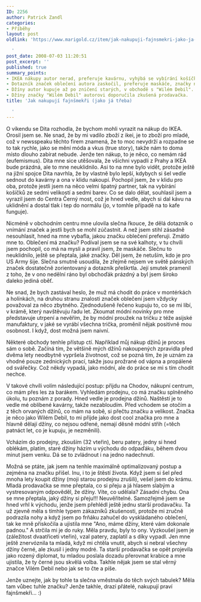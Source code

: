 ```yaml
---
ID: 2256
author: Patrick Zandl
categories:
- Příběhy
layout: post
oldlink: 'https://www.marigold.cz/item/jak-nakupuji-fajnsmekri-jako-ja-treba

  '
post_date: 2008-07-03 11:20:51
post_excerpt: ''
published: true
summary_points:
- IKEA nákupy autor nerad, preferuje kavárnu, vyhýbá se vybírání košíčků.
- Dotazník značek oblečení autora zaskočil, preferuje maskáče, značky neřeší.
- Džíny autor kupuje až po zničení starých, v obchodě s "Wilém Debil".
- Džíny značky "Wilém Debil" autorovi doporučila zkušená prodavačka.
title: 'Jak nakupují fajnšmekři (jako já třeba)

  '
---
```


O víkendu se Dita rozhodla, že bychom mohli vyrazit na nákup do IKEA. Orosil jsem se. Ne snad, že by mi vadilo zboží z ikei, je to zboží pro mladé, což v newsspeaku těchto firem znamená, že to moc nevydrží a rozpadne se to tak rychle, jako se mění móda a vkus (true story), takže nám to doma místo dlouho zabírat nebude. Jenže ten nákup, to je něco, co nemám rád (eufemismus). Dita mne sice utěšovala, že všichni vypadli z Prahy a IKEA bude prázdná, ale to mne neuklidnilo. Asi to na mne bylo vidět, protože ještě na jižní spojce Dita navrhla, že by vlastně bylo lepší, kdybych si šel vedle sednout do kavárny a ona v klidu nakoupí. Pochopil jsem, že v klidu pro oba, protože jestli jsem na něco velmi špatný partner, tak na vybírání košíčků ze sedmi velikostí a sedmi barev. Co se dalo dělat, souhlasil jsem a vyrazil jsem do Centra Černý most, což je hned vedle, abych si dal kávu na uklidnění a dostal tlak i tep do normálu (jo, v tomhle případě na to kafe funguje).
<!--more-->

Nicméně v obchodním centru mne ulovila slečna řkouce, že dělá dotazník o vnímání značek a jestli bych se mohl zúčastnit. A než jsem stihl zásadně nesouhlasit, hned na mne vybafla, jakou značku oblečení preferuji. Zmátlo mne to. Oblečení má značku? Podíval jsem se na své kalhoty, v tu chvíli jsem pochopil, co má na mysli a pravil jsem, že maskáče. Slečnu to neuklidnilo, ještě se přeptala, jaké značky. Děl jsem, že netuším, kdo je pro US Army šije. Slečna smutně usoudila, že zřejmě nejsem ve světě pánských značek dostatečně zorientovaný a dotazník přeškrtla. Její smutek pramenil z toho, že v ono nedělní ráno byl obchoďák prázdný a byl jsem široko daleko jediná oběť. 

Ne snad, že bych zastával heslo, že muž má chodit do práce v montérkách a holínkách, na druhou stranu znalosti značek oblečení jsem vždycky považoval za něco zbytného. Zjednodušeně řečeno kupuju to, co se mi líbí, v krámě, který navštěvuju řadu let. Zkoumat módní novinky pro mne představuje utrpení a nevěřím, že by módní proužek na tričku z téže asijské manufaktury, v jaké se vyrábí všechna trička, proměnil nějak positivně mou osobnost. I když, dost možná jsem naivní. 

Některé obchody tenhle přístup ctí. Například můj nákup džínů je proces sám o sobě. Začíná tím, že většině mých džínů nakoupených zpravidla před dvěma lety neodbytně vypršela životnost, což se pozná tím, že je uznám za vhodné pouze zednických prací, takže jsou prožrané od vápna a propálené od svářečky. Což někdy vypadá, jako módní, ale do práce se mi s tím chodit nechce. 

V takové chvíli volím následující postup: přijdu na Chodov, nákupní centrum, co mám přes les za barákem. Vyhledám prodejnu, co má značku splněného úkolu, tu poznám z porady. Hned vedle je prodejna džínů. Naštěstí je to vedle mé oblíbené kavárny, takže nezabloudím. Před vchodem se otočím a z těch orvaných džínů, co mám na sobě, si přečtu značku a velikost. Značka je něco jako Wilém Debil, to mi přijde jako dost cool značka pro mne a hlavně dělají džíny, co nejsou odřené, nemají děsně módní střih (=těch patnáct let, co je kupuju, je nezměnili). 

Vcházím do prodejny, zkouším (32 vteřin), beru patery, jedny si hned oblékám, platím, staré džíny házím u východu do odpaďáku, během dvou minut jsem venku. Dá se to zvládnout i na jedno nadechnutí.  

Možná se ptáte, jak jsem na tenhle maximálně optimalizovaný postup a zejména na značku přišel. Inu, i to je štěstí života. Když jsem si šel před mnoha lety koupit džíny (moji starou prodejnu zrušili), vešel jsem do krámu. Mladá prodavačka se mne přeptala, co si přeju a já hlasem slabým a vystresovaným odpověděl, že džíny. Víte, co udělala? Zásadní chybu. Ona se mne přeptala, jaký džíny si přeju!!! Neuvěřitelné. Samozřejmě jsem se hned vrhl k východu, jenže jsem přehlédl ještě jednu starší prodavačku. Ta už zjevně měla s tímhle typem zákazníků zkušenosti, protože mi zručně podrazila nohy a když jsem po frňáku zahučel do vyskládaného oblečení, tak ke mně přiskočila a ujistila mne "Ano, máme džíny, které vám dokonale padnou." A strčila mi je do ruky. Měla pravdu, byly to ony. Vyzkoušel jsem je (záležitost dvaatřiceti vteřin), vzal patery, zaplatil a s díky vypadl. Jen mne ještě znervóznila ta mladá, když mi chtěla vnutit, abych si nebral všechny džíny černé, ale zkusil i jedny modré. Ta starší prodavačka se opět projevila jako rozený diplomat, tu mladou poslala dozadu přerovnat krabice a mne ujistila, že ty černé jsou skvělá volba. Takhle nějak jsem se stal věrný značce Vilém Debil nebo jak se to čte a píše.  

Jenže uznejte, jak by tohle ta slečna vměstnala do těch svých tabulek? Měla tam vůbec tuhle značku? Jenže takhle, drazí přátelé, nakupují praví fajnšmekři... :)